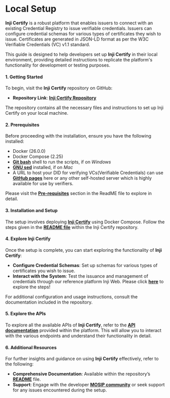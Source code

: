 # Local Setup

**Inji Certify** is a robust platform that enables issuers to connect with an existing Credential Registry to issue verifiable credentials. Issuers can configure credential schemas for various types of certificates they wish to issue. Certificates are generated in JSON-LD format as per the W3C Verifiable Credentials (VC) v1.1 standard.

This guide is designed to help developers set up **Inji Certify** in their local environment, providing detailed instructions to replicate the platform's functionality for development or testing purposes.

#### **1. Getting Started**

To begin, visit the **Inji Certify** repository on GitHub:

* **Repository Link**: [**Inji Certify Repository**](https://github.com/mosip/inji-certify/tree/v0.10.1)

The repository contains all the necessary files and instructions to set up Inji Certify on your local machine.

#### **2. Prerequisites**

Before proceeding with the installation, ensure you have the following installed:

* Docker (26.0.0)
* Docker Compose (2.25)
* [**Git bash**](https://gitforwindows.org/) shell to run the scripts, if on _Windows_
* [**GNU sed**](https://formulae.brew.sh/formula/gnu-sed) installed, if on _Mac_
* A URL to host your DID for verifying VCs(Verifiable Credentials) can use [**GitHub pages**](https://docs.github.com/en/pages/quickstart) here or any other self-hosted server which is highly available for use by verifiers.

Please visit the [**Pre-requisites**](https://github.com/mosip/inji-certify/blob/v0.10.1/docker-compose/docker-compose-injistack/README.md) section in the ReadME file to explore in detail.

#### **3. Installation and Setup**

The setup involves deploying [**Inji Certify**](https://github.com/mosip/inji-certify/blob/v0.10.1/docker-compose/docker-compose-injistack/README.md) using Docker Compose. Follow the steps given in the [**README file**](https://github.com/mosip/inji-certify/blob/v0.10.1/README.md) within the Inji Certify repository.

#### **4. Explore Inji Certify**

Once the setup is complete, you can start exploring the functionality of **Inji Certify**:

* **Configure Credential Schemas**: Set up schemas for various types of certificates you wish to issue.
* **Interact with the System**: Test the issuance and management of credentials through our reference platform Inji Web. Please click [**here**](https://github.com/mosip/inji-certify/blob/v0.10.1/README.md) to explore the steps!

For additional configuration and usage instructions, consult the documentation included in the repository.

#### **5. Explore the APIs**

To explore all the available APIs of **Inji Certify**, refer to the [**API documentation**](https://mosip.stoplight.io/docs/inji-certify/25f435617408e-inji-certify) provided within the platform. This will allow you to interact with the various endpoints and understand their functionality in detail.

#### **6. Additional Resources**

For further insights and guidance on using **Inji Certify** effectively, refer to the following:

* **Comprehensive Documentation**: Available within the repository’s [**README**](https://github.com/mosip/inji-certify/blob/v0.10.1/README.md) file.
* **Support**: Engage with the developer [**MOSIP community**](http://community.mosip.io) or seek support for any issues encountered during the setup.
